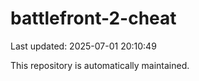 # battlefront-2-cheat

Last updated: 2025-07-01 20:10:49

This repository is automatically maintained.
